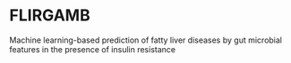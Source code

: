 # FLIRGAMB
Machine learning-based prediction of fatty liver diseases by gut microbial features in the presence of insulin resistance
